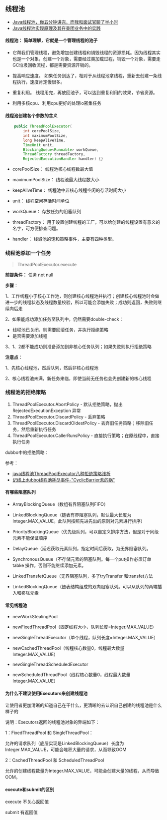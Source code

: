## 线程池

- [Java线程池，你五分钟讲完，而我和面试官聊了半小时](https://zhuanlan.zhihu.com/p/132748927)
- [Java线程池实现原理及其在美团业务中的实践](https://zhuanlan.zhihu.com/p/123328822)



#### 线程池： 简单理解，它就是一个管理线程的池子

- 它帮我们管理线程，避免增加创建线程和销毁线程的资源损耗。因为线程其实也是一个对象，创建一个对象，需要经过类加载过程，销毁一个对象，需要走GC垃圾回收流程，都是需要资源开销的。
- 提高响应速度。 如果任务到达了，相对于从线程池拿线程，重新去创建一条线程执行，速度肯定慢很多。

- 重复利用。 线程用完，再放回池子，可以达到重复利用的效果，节省资源。
- 利用多核cpu、利用cpu更好的处理io密集任务



#### 线程池创建各个参数的含义

```java
    public ThreadPoolExecutor(
        int corePoolSize,
        int maximumPoolSize,
        long keepAliveTime,
        TimeUnit unit,
        BlockingQueue<Runnable> workQueue,
        ThreadFactory threadFactory,
        RejectedExecutionHandler handler) {}
```



- corePoolSize： 线程池核心线程数最大值
- maximumPoolSize： 线程池最大线程数大小

- keepAliveTime： 线程池中非核心线程空闲的存活时间大小
- unit： 线程空闲存活时间单位

- workQueue： 存放任务的阻塞队列
- threadFactory： 用于设置创建线程的工厂，可以给创建的线程设置有意义的名字，可方便排查问题。

- handler： 线城池的饱和策略事件，主要有四种类型。



### 线程池添加一个任务

> ThreadPoolExecutor.execute

 **前提条件：** 任务 not null

**步骤**：

1、工作线程小于核心工作池，则创建核心线程池并执行；创建核心线程池时会做进一步的线程状态及线程数量校验，所以可能会添加失败；成功则返回，失败则继续向后走

2、如果能成功添加任务至队列中，仍然需要double-check：

- 线程池已关闭，则需要回滚任务，并执行拒绝策略
- 是否需要添加线程

3、1、2都不能成功则准备添加到非核心任务队列；如果失败则执行拒绝策略



**注意点**：

1、先核心线程池，然后队列，然后非核心线程池

2、核心线程池未满，新任务来临，即使当前无任务也会先创建新的核心线程



### 线程池的拒绝策略

1. ThreadPoolExecutor.AbortPolicy - 默认拒绝策略，抛出 RejectedExecutionException 异常
2. ThreadPoolExecutor.DiscardPolicy - 丢弃策略
3. ThreadPoolExecutor.DiscardOldestPolicy - 丢弃旧任务策略；移除旧任务，然后重新执行任务
4. ThreadPoolExecutor.CallerRunsPolicy - 直接执行策略；在原线程中，直接执行任务

dubbo中的拒绝策略：



参考：

- [java线程池ThreadPoolExecutor八种拒绝策略浅析](http://www.kailing.pub/article/index/arcid/255.html)
- [记线上dubbo线程池耗尽事件-"CyclicBarrier惹的祸"](http://www.kailing.pub/article/index/arcid/212.html)



#### 有哪些阻塞队列

- ArrayBlockingQueue（数组有界阻塞队列FIFO）
- LinkedBlockingQueue（链表有界阻塞队列，默认最大长度为Integer.MAX_VALUE。此队列按照先进先出的原则对元素进行排序）

- PriorityBlockingQueue（优先级队列，可以自定义排序方法，但是对于同级元素不能保证顺序
- DelayQueue（延迟获取元素队列，指定时间后获取，为无界阻塞队列。

- SynchronousQueue（不存储元素的阻塞队列。每一个put操作必须订单tabke 操作，否则不能继续添加元素。
- LinkedTransfetQueue（无界阻塞队列，多了tryTransfer 和transfet方法

- LinkedBlockingQueue（链表结构组成的双向阻塞队列。可以从队列的两端插入和移除元素



#### 常见线程池

- newWorkStealingPool

- newFixedThreadPool（固定线程大小，队列长度=Integer.MAX_VALUE）
- newSingleThreadExecutor（单个线程，队列长度=Integer.MAX_VALUE）

- newCachedThreadPool（线程核心数量0，线程最大数量Integer.MAX_VALUE）
- newSingleThreadScheduledExecutor

- newScheduledThreadPool（线程核心数量0，线程最大数量Integer.MAX_VALUE）



#### 为什么不建议使用Executors来创建线程池

让使用者更加清晰的知道自己在干什么，更清晰的去认识自己创建的线程池是什么样子的



说明：Executors返回的线程池对象的弊端如下：

1：FixedThreadPool 和 SingleThreadPool：

允许的请求队列（底层实现是LinkedBlockingQueue）长度为Integer.MAX_VALUE，可能会堆积大量的请求，从而导致OOM

2：CachedThreadPool 和 ScheduledThreadPool

允许的创建线程数量为Integer.MAX_VALUE，可能会创建大量的线程，从而导致OOM。  



#### **execute和submit的区别**

execute 不关心返回值

submit 有返回值

